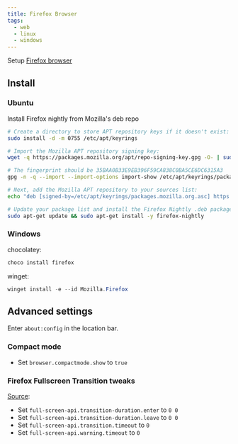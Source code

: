 ```yaml
---
title: Firefox Browser
tags:
  - web
  - linux
  - windows
---
```


Setup [Firefox browser](https://www.mozilla.org/firefox)

## Install

### Ubuntu

Install Firefox nightly from Mozilla's deb repo

```bash
# Create a directory to store APT repository keys if it doesn't exist:
sudo install -d -m 0755 /etc/apt/keyrings

# Import the Mozilla APT repository signing key:
wget -q https://packages.mozilla.org/apt/repo-signing-key.gpg -O- | sudo tee /etc/apt/keyrings/packages.mozilla.org.asc > /dev/null

# The fingerprint should be 35BAA0B33E9EB396F59CA838C0BA5CE6DC6315A3
gpg -n -q --import --import-options import-show /etc/apt/keyrings/packages.mozilla.org.asc | awk '/pub/{getline; gsub(/^ +| +$/,""); print "\n"$0"\n"}'

# Next, add the Mozilla APT repository to your sources list:
echo "deb [signed-by=/etc/apt/keyrings/packages.mozilla.org.asc] https://packages.mozilla.org/apt mozilla main" | sudo tee -a /etc/apt/sources.list.d/mozilla.list > /dev/null

# Update your package list and install the Firefox Nightly .deb package:
sudo apt-get update && sudo apt-get install -y firefox-nightly
```

### Windows

chocolatey:

```powershell
choco install firefox
```

winget:

```powershell
winget install -e --id Mozilla.Firefox
```

## Advanced settings

Enter `about:config` in the location bar.

### Compact mode

+ Set `browser.compactmode.show` to `true`

### Firefox Fullscreen Transition tweaks

[Source](https://luis.adame.dev/blog/firefox-fullscreen-transition-timeout):

+ Set `full-screen-api.transition-duration.enter` to `0 0`
+ Set `full-screen-api.transition-duration.leave` to `0 0`
+ Set `full-screen-api.transition.timeout` to `0`
+ Set `full-screen-api.warning.timeout` to `0`
